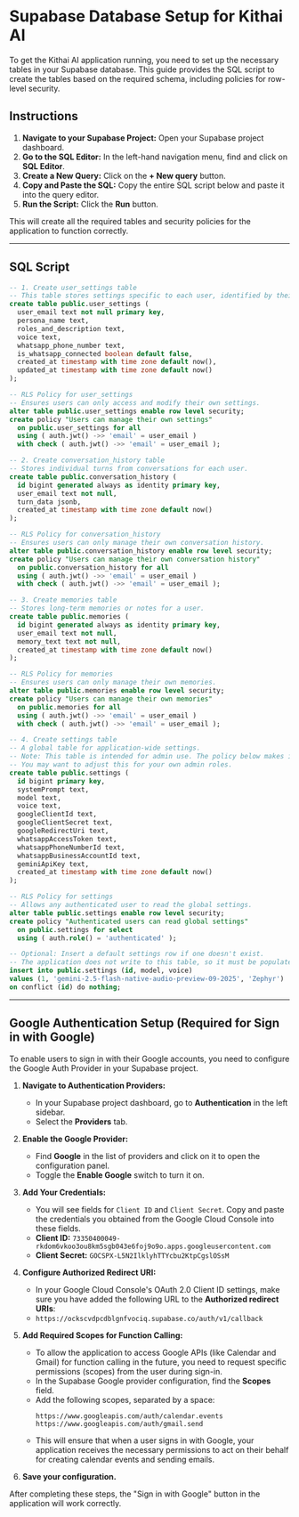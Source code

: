 # Supabase Database Setup for Kithai AI

To get the Kithai AI application running, you need to set up the necessary tables in your Supabase database. This guide provides the SQL script to create the tables based on the required schema, including policies for row-level security.

## Instructions

1.  **Navigate to your Supabase Project:** Open your Supabase project dashboard.
2.  **Go to the SQL Editor:** In the left-hand navigation menu, find and click on **SQL Editor**.
3.  **Create a New Query:** Click on the **+ New query** button.
4.  **Copy and Paste the SQL:** Copy the entire SQL script below and paste it into the query editor.
5.  **Run the Script:** Click the **Run** button.

This will create all the required tables and security policies for the application to function correctly.

---

## SQL Script

```sql
-- 1. Create user_settings table
-- This table stores settings specific to each user, identified by their email.
create table public.user_settings (
  user_email text not null primary key,
  persona_name text,
  roles_and_description text,
  voice text,
  whatsapp_phone_number text,
  is_whatsapp_connected boolean default false,
  created_at timestamp with time zone default now(),
  updated_at timestamp with time zone default now()
);

-- RLS Policy for user_settings
-- Ensures users can only access and modify their own settings.
alter table public.user_settings enable row level security;
create policy "Users can manage their own settings"
  on public.user_settings for all
  using ( auth.jwt() ->> 'email' = user_email )
  with check ( auth.jwt() ->> 'email' = user_email );

-- 2. Create conversation_history table
-- Stores individual turns from conversations for each user.
create table public.conversation_history (
  id bigint generated always as identity primary key,
  user_email text not null,
  turn_data jsonb,
  created_at timestamp with time zone default now()
);

-- RLS Policy for conversation_history
-- Ensures users can only manage their own conversation history.
alter table public.conversation_history enable row level security;
create policy "Users can manage their own conversation history"
  on public.conversation_history for all
  using ( auth.jwt() ->> 'email' = user_email )
  with check ( auth.jwt() ->> 'email' = user_email );

-- 3. Create memories table
-- Stores long-term memories or notes for a user.
create table public.memories (
  id bigint generated always as identity primary key,
  user_email text not null,
  memory_text text not null,
  created_at timestamp with time zone default now()
);

-- RLS Policy for memories
-- Ensures users can only manage their own memories.
alter table public.memories enable row level security;
create policy "Users can manage their own memories"
  on public.memories for all
  using ( auth.jwt() ->> 'email' = user_email )
  with check ( auth.jwt() ->> 'email' = user_email );

-- 4. Create settings table
-- A global table for application-wide settings.
-- Note: This table is intended for admin use. The policy below makes it read-only for all authenticated users.
-- You may want to adjust this for your own admin roles.
create table public.settings (
  id bigint primary key,
  systemPrompt text,
  model text,
  voice text,
  googleClientId text,
  googleClientSecret text,
  googleRedirectUri text,
  whatsappAccessToken text,
  whatsappPhoneNumberId text,
  whatsappBusinessAccountId text,
  geminiApiKey text,
  created_at timestamp with time zone default now()
);

-- RLS Policy for settings
-- Allows any authenticated user to read the global settings.
alter table public.settings enable row level security;
create policy "Authenticated users can read global settings"
  on public.settings for select
  using ( auth.role() = 'authenticated' );

-- Optional: Insert a default settings row if one doesn't exist.
-- The application does not write to this table, so it must be populated manually or with a script like this.
insert into public.settings (id, model, voice)
values (1, 'gemini-2.5-flash-native-audio-preview-09-2025', 'Zephyr')
on conflict (id) do nothing;

```
---

## Google Authentication Setup (Required for Sign in with Google)

To enable users to sign in with their Google accounts, you need to configure the Google Auth Provider in your Supabase project.

1.  **Navigate to Authentication Providers:**
    *   In your Supabase project dashboard, go to **Authentication** in the left sidebar.
    *   Select the **Providers** tab.

2.  **Enable the Google Provider:**
    *   Find **Google** in the list of providers and click on it to open the configuration panel.
    *   Toggle the **Enable Google** switch to turn it on.

3.  **Add Your Credentials:**
    *   You will see fields for `Client ID` and `Client Secret`. Copy and paste the credentials you obtained from the Google Cloud Console into these fields.
    *   **Client ID:** `73350400049-rkdom6vkoo3ou8km5sgb043e6foj9o9o.apps.googleusercontent.com`
    *   **Client Secret:** `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`

4.  **Configure Authorized Redirect URI:**
    *   In your Google Cloud Console's OAuth 2.0 Client ID settings, make sure you have added the following URL to the **Authorized redirect URIs**:
    *   `https://ockscvdpcdblgnfvociq.supabase.co/auth/v1/callback`

5.  **Add Required Scopes for Function Calling:**
    *   To allow the application to access Google APIs (like Calendar and Gmail) for function calling in the future, you need to request specific permissions (scopes) from the user during sign-in.
    *   In the Supabase Google provider configuration, find the **Scopes** field.
    *   Add the following scopes, separated by a space:
        ```
        https://www.googleapis.com/auth/calendar.events https://www.googleapis.com/auth/gmail.send
        ```
    *   This will ensure that when a user signs in with Google, your application receives the necessary permissions to act on their behalf for creating calendar events and sending emails.

6.  **Save your configuration.**

After completing these steps, the "Sign in with Google" button in the application will work correctly.